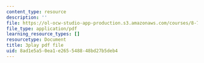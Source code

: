 ```yaml
---
content_type: resource
description: ''
file: https://ol-ocw-studio-app-production.s3.amazonaws.com/courses/8-701-introduction-to-nuclear-and-particle-physics-fall-2020/8ad1e5a50ea1e265548848bd27b5deb4_AQkCZmhu0aA.pdf
file_type: application/pdf
learning_resource_types: []
resourcetype: Document
title: 3play pdf file
uid: 8ad1e5a5-0ea1-e265-5488-48bd27b5deb4
---
```


